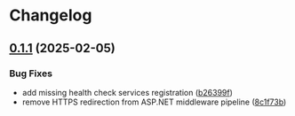 # Changelog

## [0.1.1](https://github.com/mrnustik/habitator/compare/v0.1.0...v0.1.1) (2025-02-05)


### Bug Fixes

* add missing health check services registration ([b26399f](https://github.com/mrnustik/habitator/commit/b26399fba15f8e98f5392e1f214410c614679f88))
* remove HTTPS redirection from ASP.NET middleware pipeline ([8c1f73b](https://github.com/mrnustik/habitator/commit/8c1f73b57496b95a5bea08816c6c0eef830cee39))
